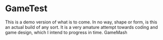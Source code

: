 # GameTest
This is a demo version of what is to come.
In no way, shape or form, is this an actual build of any sort. 
It is a very amature attempt towards coding and game design, which I intend to progress in time.
GameMash
